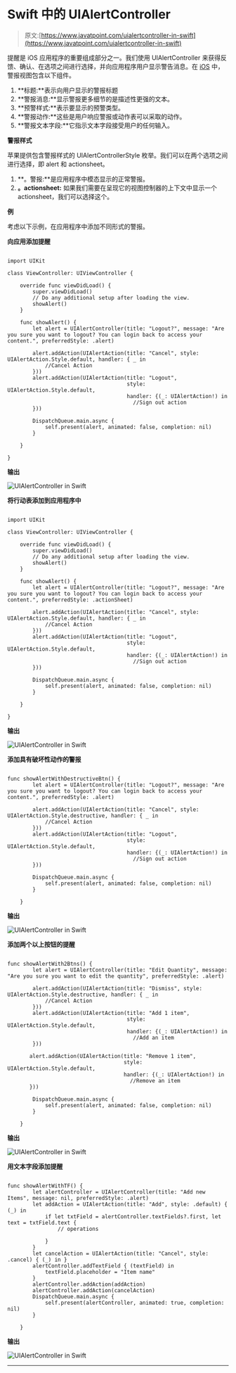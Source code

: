 # Swift 中的 UIAlertController

> 原文:[https://www.javatpoint.com/uialertcontroller-in-swift](https://www.javatpoint.com/uialertcontroller-in-swift)

提醒是 iOS 应用程序的重要组成部分之一。我们使用 UIAlertController 来获得反馈、确认、在选项之间进行选择，并向应用程序用户显示警告消息。在 [iOS](https://www.javatpoint.com/ios-development-using-swift) 中，警报视图包含以下组件。

1.  **标题:**表示向用户显示的警报标题
2.  **警报消息:**显示警报更多细节的是描述性更强的文本。
3.  **预警样式:**表示要显示的预警类型。
4.  **警报动作:**这些是用户响应警报或动作表可以采取的动作。
5.  **警报文本字段:**它指示文本字段接受用户的任何输入。

**警报样式**

苹果提供包含警报样式的 UIAlertControllerStyle 枚举。我们可以在两个选项之间进行选择，即 alert 和 actionsheet。

1.  **。警报:**是应用程序中模态显示的正常警报。
2.  **。actionsheet:** 如果我们需要在呈现它的视图控制器的上下文中显示一个 actionsheet，我们可以选择这个。

**例**

考虑以下示例，在应用程序中添加不同形式的警报。

**向应用添加提醒**

```

import UIKit

class ViewController: UIViewController {

    override func viewDidLoad() {
        super.viewDidLoad()
        // Do any additional setup after loading the view.
        showAlert()
    }

    func showAlert() {
        let alert = UIAlertController(title: "Logout?", message: "Are you sure you want to logout? You can login back to access your content.", preferredStyle: .alert)

        alert.addAction(UIAlertAction(title: "Cancel", style: UIAlertAction.Style.default, handler: { _ in
            //Cancel Action
        }))
        alert.addAction(UIAlertAction(title: "Logout",
                                      style: UIAlertAction.Style.default,
                                      handler: {(_: UIAlertAction!) in
                                        //Sign out action
        }))

        DispatchQueue.main.async {
            self.present(alert, animated: false, completion: nil)
        }

    }

}

```

**输出**

![UIAlertController in Swift](../Images/634ab091ae9b6b868a2943f51c3e5c1a.png)

**将行动表添加到应用程序中**

```

import UIKit

class ViewController: UIViewController {

    override func viewDidLoad() {
        super.viewDidLoad()
        // Do any additional setup after loading the view.
        showAlert()
    }

    func showAlert() {
        let alert = UIAlertController(title: "Logout?", message: "Are you sure you want to logout? You can login back to access your content.", preferredStyle: .actionSheet)

        alert.addAction(UIAlertAction(title: "Cancel", style: UIAlertAction.Style.default, handler: { _ in
            //Cancel Action
        }))
        alert.addAction(UIAlertAction(title: "Logout",
                                      style: UIAlertAction.Style.default,
                                      handler: {(_: UIAlertAction!) in
                                        //Sign out action
        }))

        DispatchQueue.main.async {
            self.present(alert, animated: false, completion: nil)
        }

    }

}

```

**输出**

![UIAlertController in Swift](../Images/39174152b843c3788090727bbd6d2706.png)

**添加具有破坏性动作的警报**

```

func showAlertWithDestructiveBtn() {
        let alert = UIAlertController(title: "Logout?", message: "Are you sure you want to logout? You can login back to access your content.", preferredStyle: .alert)

        alert.addAction(UIAlertAction(title: "Cancel", style: UIAlertAction.Style.destructive, handler: { _ in
            //Cancel Action
        }))
        alert.addAction(UIAlertAction(title: "Logout",
                                      style: UIAlertAction.Style.default,
                                      handler: {(_: UIAlertAction!) in
                                        //Sign out action
        }))

        DispatchQueue.main.async {
            self.present(alert, animated: false, completion: nil)
        }

    }

```

**输出**

![UIAlertController in Swift](../Images/11831c445c3802d514aed4245c6cea4e.png)

**添加两个以上按钮的提醒**

```

func showAlertWith2Btns() {
        let alert = UIAlertController(title: "Edit Quantity", message: "Are you sure you want to edit the quantity", preferredStyle: .alert)

        alert.addAction(UIAlertAction(title: "Dismiss", style: UIAlertAction.Style.destructive, handler: { _ in
            //Cancel Action
        }))
        alert.addAction(UIAlertAction(title: "Add 1 item",
                                      style: UIAlertAction.Style.default,
                                      handler: {(_: UIAlertAction!) in
                                        //Add an item
        }))

       alert.addAction(UIAlertAction(title: "Remove 1 item",
                                     style: UIAlertAction.Style.default,
                                     handler: {(_: UIAlertAction!) in
                                       //Remove an item
       }))

        DispatchQueue.main.async {
            self.present(alert, animated: false, completion: nil)
        }

    }

```

**输出**

![UIAlertController in Swift](../Images/bc88e6d41649952b23fb3acfd7a746fe.png)

**用文本字段添加提醒**

```

func showAlertWithTF() {
        let alertController = UIAlertController(title: "Add new Items", message: nil, preferredStyle: .alert)
        let addAction = UIAlertAction(title: "Add", style: .default) { (_) in
            if let txtField = alertController.textFields?.first, let text = txtField.text {
                // operations

            }
        }
        let cancelAction = UIAlertAction(title: "Cancel", style: .cancel) { (_) in }
        alertController.addTextField { (textField) in
            textField.placeholder = "Item name"
        }
        alertController.addAction(addAction)
        alertController.addAction(cancelAction)
        DispatchQueue.main.async {
            self.present(alertController, animated: true, completion: nil)
        }

    }

```

**输出**

![UIAlertController in Swift](../Images/09f5718d1b96826aea7bccf2c01cf0ab.png)

* * *